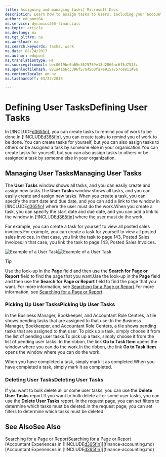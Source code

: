 ```yaml
---
title: Assigning and managing tasks| Microsoft Docs
description: Learn how to assign tasks to users, including your accountant, in Finance and Operations, Business edition
author: edupont04
ms.service: dynamics365-financials
ms.topic: article
ms.devlang: na
ms.tgt_pltfrm: na
ms.workload: na
ms.search.keywords: tasks, work
ms.date: 08/24/2017
ms.author: edupont
ms.translationtype: HT
ms.sourcegitcommit: bec0619be0a65e3625759e13d2866ac615d7513c
ms.openlocfilehash: 821a41b6c3396f57a4560fa7e915a757ce81149a
ms.contentlocale: en-nz
ms.lasthandoff: 03/22/2018

---
```

# <a name="defining-user-tasks"></a><span data-ttu-id="72e80-103">Defining User Tasks</span><span class="sxs-lookup"><span data-stu-id="72e80-103">Defining User Tasks</span></span>
<span data-ttu-id="72e80-104">In [!INCLUDE[d365fin](includes/d365fin_md.md)], you can create tasks to remind you of work to be done.</span><span class="sxs-lookup"><span data-stu-id="72e80-104">In [!INCLUDE[d365fin](includes/d365fin_md.md)], you can create tasks to remind you of work to be done.</span></span> <span data-ttu-id="72e80-105">You can create tasks for yourself, but you can also assign tasks to others or be assigned a task by someone else in your organisation.</span><span class="sxs-lookup"><span data-stu-id="72e80-105">You can create tasks for yourself, but you can also assign tasks to others or be assigned a task by someone else in your organization.</span></span>  

## <a name="managing-user-tasks"></a><span data-ttu-id="72e80-106">Managing User Tasks</span><span class="sxs-lookup"><span data-stu-id="72e80-106">Managing User Tasks</span></span>
<span data-ttu-id="72e80-107">The **User Tasks** window shows all tasks, and you can easily create and assign new tasks.</span><span class="sxs-lookup"><span data-stu-id="72e80-107">The **User Tasks** window shows all tasks, and you can easily create and assign new tasks.</span></span> <span data-ttu-id="72e80-108">When you create a task, you can specify the start date and due date, and you can add a link to the window in [!INCLUDE[d365fin](includes/d365fin_md.md)] where the user must do the work.</span><span class="sxs-lookup"><span data-stu-id="72e80-108">When you create a task, you can specify the start date and due date, and you can add a link to the window in [!INCLUDE[d365fin](includes/d365fin_md.md)] where the user must do the work.</span></span>  

<span data-ttu-id="72e80-109">For example, you can create a task for yourself to view all posted sales invoices.</span><span class="sxs-lookup"><span data-stu-id="72e80-109">For example, you can create a task for yourself to view all posted sales invoices.</span></span> <span data-ttu-id="72e80-110">In that case, you link the task to page 143, Posted Sales Invoices.</span><span class="sxs-lookup"><span data-stu-id="72e80-110">In that case, you link the task to page 143, Posted Sales Invoices.</span></span>  

<span data-ttu-id="72e80-111">![Example of a User Task](media/across-user-tasks/sample-user-task.png "Example of a user task")</span><span class="sxs-lookup"><span data-stu-id="72e80-111">![Example of a User Task](media/across-user-tasks/sample-user-task.png "Example of a user task")</span></span>

> [!TIP]  
>  <span data-ttu-id="72e80-112">Use the look-up in the **Page** field and then use the **Search for Page or Report** field to find the page that you want.</span><span class="sxs-lookup"><span data-stu-id="72e80-112">Use the look-up in the **Page** field and then use the **Search for Page or Report** field to find the page that you want.</span></span> <span data-ttu-id="72e80-113">For more information, see [Searching for a Page or Report](ui-search.md).</span><span class="sxs-lookup"><span data-stu-id="72e80-113">For more information, see [Searching for a Page or Report](ui-search.md).</span></span>  

### <a name="picking-up-user-tasks"></a><span data-ttu-id="72e80-114">Picking Up User Tasks</span><span class="sxs-lookup"><span data-stu-id="72e80-114">Picking Up User Tasks</span></span>
<span data-ttu-id="72e80-115">In the Business Manager, Bookkeeper, and Accountant Role Centres, a tile shows pending tasks that are assigned to that user.</span><span class="sxs-lookup"><span data-stu-id="72e80-115">In the Business Manager, Bookkeeper, and Accountant Role Centers, a tile shows pending tasks that are assigned to that user.</span></span> <span data-ttu-id="72e80-116">To pick up a task, simply choose it from the list of pending user tasks.</span><span class="sxs-lookup"><span data-stu-id="72e80-116">To pick up a task, simply choose it from the list of pending user tasks.</span></span> <span data-ttu-id="72e80-117">In the ribbon, the link **Go to Task Item** opens the window where you can do the work.</span><span class="sxs-lookup"><span data-stu-id="72e80-117">In the ribbon, the link **Go to Task Item** opens the window where you can do the work.</span></span>  

<span data-ttu-id="72e80-118">When you have completed a task, simply mark it as completed.</span><span class="sxs-lookup"><span data-stu-id="72e80-118">When you have completed a task, simply mark it as completed.</span></span>  

### <a name="deleting-user-tasks"></a><span data-ttu-id="72e80-119">Deleting User Tasks</span><span class="sxs-lookup"><span data-stu-id="72e80-119">Deleting User Tasks</span></span>
<span data-ttu-id="72e80-120">If you want to bulk delete all or some user tasks, you can use the **Delete User Tasks** report.</span><span class="sxs-lookup"><span data-stu-id="72e80-120">If you want to bulk delete all or some user tasks, you can use the **Delete User Tasks** report.</span></span> <span data-ttu-id="72e80-121">In the request page, you can set filters to determine which tasks must be deleted.</span><span class="sxs-lookup"><span data-stu-id="72e80-121">In the request page, you can set filters to determine which tasks must be deleted.</span></span>  

## <a name="see-also"></a><span data-ttu-id="72e80-122">See Also</span><span class="sxs-lookup"><span data-stu-id="72e80-122">See Also</span></span>
[<span data-ttu-id="72e80-123">Searching for a Page or Report</span><span class="sxs-lookup"><span data-stu-id="72e80-123">Searching for a Page or Report</span></span>](ui-search.md)  
<span data-ttu-id="72e80-124">[Accountant Experiences in [!INCLUDE[d365fin](includes/d365fin_md.md)]](finance-accounting.md)</span><span class="sxs-lookup"><span data-stu-id="72e80-124">[Accountant Experiences in [!INCLUDE[d365fin](includes/d365fin_md.md)]](finance-accounting.md)</span></span>  

